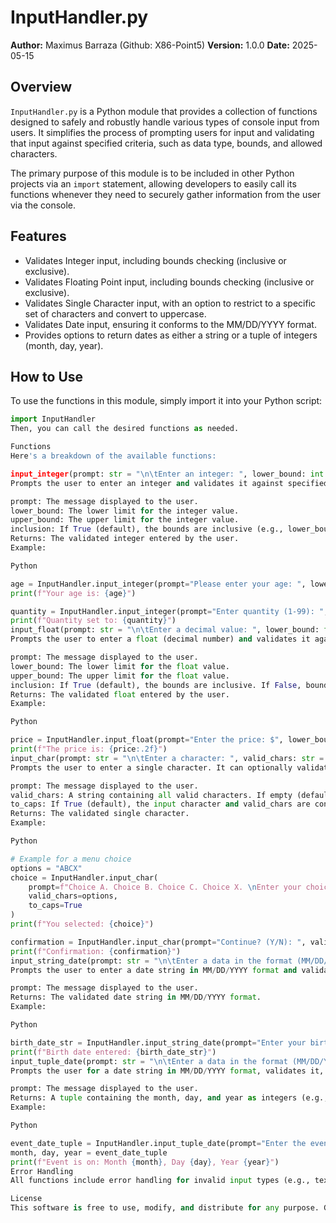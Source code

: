 # InputHandler.py

**Author:** Maximus Barraza (Github: X86-Point5)
**Version:** 1.0.0
**Date:** 2025-05-15

## Overview

`InputHandler.py` is a Python module that provides a collection of functions designed to safely and robustly handle various types of console input from users. It simplifies the process of prompting users for input and validating that input against specified criteria, such as data type, bounds, and allowed characters.

The primary purpose of this module is to be included in other Python projects via an `import` statement, allowing developers to easily call its functions whenever they need to securely gather information from the user via the console.

## Features

* Validates Integer input, including bounds checking (inclusive or exclusive).
* Validates Floating Point input, including bounds checking (inclusive or exclusive).
* Validates Single Character input, with an option to restrict to a specific set of characters and convert to uppercase.
* Validates Date input, ensuring it conforms to the MM/DD/YYYY format.
* Provides options to return dates as either a string or a tuple of integers (month, day, year).

## How to Use

To use the functions in this module, simply import it into your Python script:

```python
import InputHandler
Then, you can call the desired functions as needed.

Functions
Here's a breakdown of the available functions:

input_integer(prompt: str = "\n\tEnter an integer: ", lower_bound: int = 0, upper_bound: int = 32767, inclusion: bool = True) -> int
Prompts the user to enter an integer and validates it against specified bounds.

prompt: The message displayed to the user.
lower_bound: The lower limit for the integer value.
upper_bound: The upper limit for the integer value.
inclusion: If True (default), the bounds are inclusive (e.g., lower_bound <= value <= upper_bound). If False, bounds are exclusive (e.g., lower_bound < value < upper_bound).
Returns: The validated integer entered by the user.
Example:

Python

age = InputHandler.input_integer(prompt="Please enter your age: ", lower_bound=1, upper_bound=120)
print(f"Your age is: {age}")

quantity = InputHandler.input_integer(prompt="Enter quantity (1-99): ", lower_bound=1, upper_bound=99)
print(f"Quantity set to: {quantity}")
input_float(prompt: str = "\n\tEnter a decimal value: ", lower_bound: float = 0.0, upper_bound: float = 32767.0, inclusion: bool = True) -> float
Prompts the user to enter a float (decimal number) and validates it against specified bounds.

prompt: The message displayed to the user.
lower_bound: The lower limit for the float value.
upper_bound: The upper limit for the float value.
inclusion: If True (default), the bounds are inclusive. If False, bounds are exclusive.
Returns: The validated float entered by the user.
Example:

Python

price = InputHandler.input_float(prompt="Enter the price: $", lower_bound=0.01, upper_bound=1000.00)
print(f"The price is: {price:.2f}")
input_char(prompt: str = "\n\tEnter a character: ", valid_chars: str = "", to_caps: bool = True) -> str
Prompts the user to enter a single character. It can optionally validate the character against a list of allowed characters and convert it to uppercase. This function is particularly useful for selection prompts (e.g., "Choice A, Choice B, Choice C. Enter your choice:").

prompt: The message displayed to the user.
valid_chars: A string containing all valid characters. If empty (default), any character is accepted.
to_caps: If True (default), the input character and valid_chars are converted to uppercase for comparison, and the returned character will be uppercase.
Returns: The validated single character.
Example:

Python

# Example for a menu choice
options = "ABCX"
choice = InputHandler.input_char(
    prompt=f"Choice A. Choice B. Choice C. Choice X. \nEnter your choice [{options}]: ",
    valid_chars=options,
    to_caps=True
)
print(f"You selected: {choice}")

confirmation = InputHandler.input_char(prompt="Continue? (Y/N): ", valid_chars="YN")
print(f"Confirmation: {confirmation}")
input_string_date(prompt: str = "\n\tEnter a data in the format (MM/DD/YYYY): ") -> str
Prompts the user to enter a date string in MM/DD/YYYY format and validates it.

prompt: The message displayed to the user.
Returns: The validated date string in MM/DD/YYYY format.
Example:

Python

birth_date_str = InputHandler.input_string_date(prompt="Enter your birth date (MM/DD/YYYY): ")
print(f"Birth date entered: {birth_date_str}")
input_tuple_date(prompt: str = "\n\tEnter a data in the format (MM/DD/YYYY): ") -> tuple[int, int, int]
Prompts the user for a date string in MM/DD/YYYY format, validates it, and returns its components (month, day, year) as a tuple of integers.

prompt: The message displayed to the user.
Returns: A tuple containing the month, day, and year as integers (e.g., (5, 15, 2025) for May 15, 2025).
Example:

Python

event_date_tuple = InputHandler.input_tuple_date(prompt="Enter the event date (MM/DD/YYYY): ")
month, day, year = event_date_tuple
print(f"Event is on: Month {month}, Day {day}, Year {year}")
Error Handling
All functions include error handling for invalid input types (e.g., text where a number is expected) and out-of-bounds values. Users will be re-prompted with an error message until valid input is provided.

License
This software is free to use, modify, and distribute for any purpose. Go wild.
